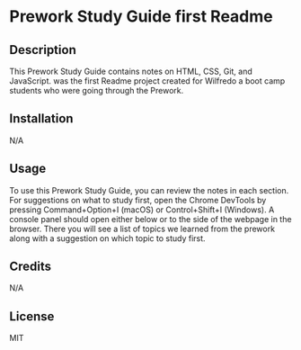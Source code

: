 # Prework Study Guide first Readme

## Description

This Prework Study Guide contains notes on HTML, CSS, Git, and JavaScript. 
 was the first Readme project created for Wilfredo a boot camp students who were going through the Prework. 

## Installation

N/A

## Usage

To use this Prework Study Guide, you can review the notes in each section. For suggestions on what to study first, open the Chrome DevTools by pressing Command+Option+I (macOS) or Control+Shift+I (Windows). A console panel should open either below or to the side of the webpage in the browser. There you will see a list of topics we learned from the prework along with a suggestion on which topic to study first.

## Credits

N/A

## License
MIT 

